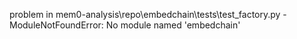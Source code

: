 problem in mem0-analysis\repo\embedchain\tests\test_factory.py - ModuleNotFoundError: No module named 'embedchain'
